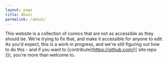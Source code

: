 ```yaml
---
layout: page
title: About
permalink: /about/
---
```


This website is a collection of comics that are not as accessible as they should be. We're trying to fix that, and make it accessible for anyone to edit. As you'd expect, this is a work in progress, and we're still figuring out how to do this - and if you want to [contribute](https://github.com/{{ site.repo }}), you're more than welcome to.